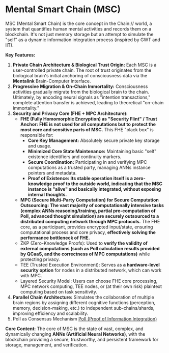 # Mental Smart Chain (MSC)

MSC (Mental Smart Chain) is the core concept in the Chain:// world, a system that quantifies human mental activities and records them on a blockchain. It's not just memory storage but an attempt to simulate the "self" as a dynamic information integration process (inspired by GWT and IIT).

**Key Features:**

1.  **Private Chain Architecture & Biological Trust Origin:** Each MSC is a user-controlled private chain. The root of trust originates from the biological brain's initial anchoring of consciousness data via the **Mentalink** Brain-Computer Interface.
2.  **Progressive Migration & On-Chain Immortality:** Consciousness activities gradually migrate from the biological brain to the chain. Ultimately, by encoding neural signals as "intention transactions," complete attention transfer is achieved, leading to theoretical "on-chain immortality."
3.  **Security and Privacy Core (FHE + MPC Architecture):**
    - **FHE (Fully Homomorphic Encryption) as "Security Flint" / Trust Anchor:** **FHE is not used for all computations but to protect the most core and sensitive parts of MSC.** This FHE "black box" is responsible for:
      - **Core Key Management:** Absolutely secure private key storage and usage.
      - **Minimized Core State Maintenance:** Maintaining basic "self" existence identifiers and continuity markers.
      - **Secure Coordination:** Participating in and verifying MPC computations as a trusted party, managing ANNs instance pointers and metadata.
      - **Proof of Existence:** **Its stable operation itself is a zero-knowledge proof to the outside world, indicating that the MSC instance is "alive" and basically integrated, without exposing internal thoughts.**
    - **MPC (Secure Multi-Party Computation) for Secure Computation Outsourcing:** **The vast majority of computationally intensive tasks (complex ANNs reasoning/training, partial pre-computation of PoII, advanced thought simulation) are securely outsourced to a distributed computing network through MPC protocols.** The FHE core, as a participant, provides encrypted input/state, ensuring computational process and core privacy, **effectively solving the performance bottleneck of FHE.**
    - ZKP (Zero-Knowledge Proofs): Used to **verify the validity of external computations (such as PoII calculation results provided by QCaaS, and the correctness of MPC computations)** while protecting privacy.
    - TEE (Trusted Execution Environment): Serves as **a hardware-level security option** for nodes in a distributed network, which can work with MPC.
    - Layered Security Model: Users can choose FHE core processing, MPC network computing, TEE nodes, or (at their own risk) plaintext computing based on task sensitivity.
4.  **Parallel Chain Architecture:** Simulates the collaboration of multiple brain regions by assigning different cognitive functions (perception, memory, decision-making, etc.) to independent sub-chains/shards, improving efficiency and scalability.
5.  PoII as Consensus Mechanism
    [PoII (Proof of Information Integration)](PoII.md)

**Core Content:** The core of MSC is the state of vast, complex, and dynamically changing **ANNs (Artificial Neural Networks)**, with the blockchain providing a secure, trustworthy, and persistent framework for storage, management, and verification.
